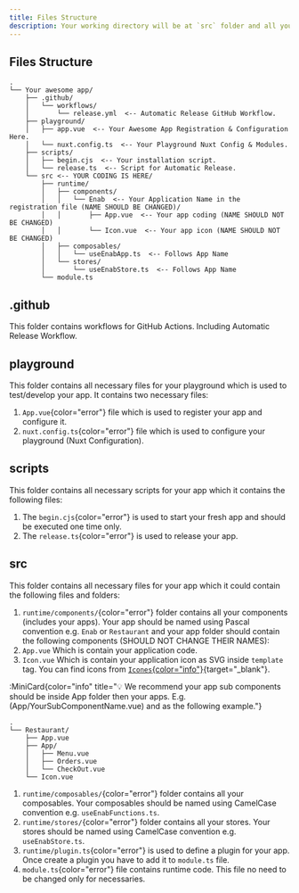 ```yaml
---
title: Files Structure
description: Your working directory will be at `src` folder and all your files should be in this folder.
---
```


##  Files Structure

```
.
└── Your awesome app/
    ├── .github/
    │   └── workflows/
    │       └── release.yml  <-- Automatic Release GitHub Workflow.
    ├── playground/
    │   ├── app.vue  <-- Your Awesome App Registration & Configuration Here.
    │   └── nuxt.config.ts  <-- Your Playground Nuxt Config & Modules.
    ├── scripts/
    │   ├── begin.cjs  <-- Your installation script.
    │   └── release.ts  <-- Script for Automatic Release.
    └── src <-- YOUR CODING IS HERE/
        ├── runtime/
        │   ├── components/
        │   │   └── Enab  <-- Your Application Name in the registration file (NAME SHOULD BE CHANGED)/
        │   │       ├── App.vue  <-- Your app coding (NAME SHOULD NOT BE CHANGED)
        │   │       └── Icon.vue  <-- Your app icon (NAME SHOULD NOT BE CHANGED)
        │   ├── composables/
        │   │   └── useEnabApp.ts  <-- Follows App Name
        │   └── stores/
        │       └── useEnabStore.ts  <-- Follows App Name
        └── module.ts
```

## .github
This folder contains workflows for GitHub Actions. Including Automatic Release Workflow.

## playground
This folder contains all necessary files for your playground which is used to test/develop your app. It contains two necessary files:
1. `App.vue`{color="error"} file which is used to register your app and configure it.
2. `nuxt.config.ts`{color="error"} file which is used to configure your playground (Nuxt Configuration).

## scripts
This folder contains all necessary scripts for your app which it contains the following files:
1. The `begin.cjs`{color="error"} is used to start your fresh app and should be executed one time only.
1. The `release.ts`{color="error"} is used to release your app.

## src
This folder contains all necessary files for your app which it could contain the following files and folders:
1. `runtime/components/`{color="error"} folder contains all your components (includes your apps). Your app should be named using Pascal convention e.g. `Enab` or `Restaurant` and your app folder should contain the following components (SHOULD NOT CHANGE THEIR NAMES):
1. `App.vue` Which is contain your application code.
2. `Icon.vue` Which is contain your application icon as SVG inside `template` tag. You can find icons from [`Icones`{color="info"}](https://icones.js.org){target="_blank"}.


:MiniCard{color="info" title="💡 We recommend your app sub components should be inside App folder then your apps. E.g. (App/YourSubComponentName.vue) and as the following example."}
```
.
└── Restaurant/
    ├── App.vue
    ├── App/
    │   ├── Menu.vue
    │   ├── Orders.vue
    │   └── CheckOut.vue
    └── Icon.vue
```

1. `runtime/composables/`{color="error"} folder contains all your composables. Your composables should be named using CamelCase convention e.g. `useEnabFunctions.ts`.
1. `runtime/stores/`{color="error"} folder contains all your stores. Your stores should be named using CamelCase convention e.g. `useEnabStore.ts`.
1. `runtime/plugin.ts`{color="error"} is used to define a plugin for your app. Once create a plugin you have to add it to `module.ts` file.
1. `module.ts`{color="error"} file contains runtime code. This file no need to be changed only for necessaries.